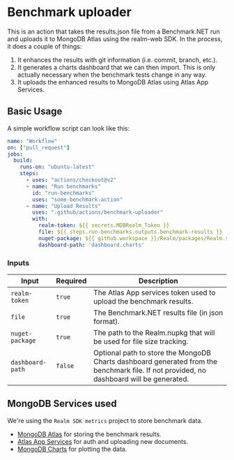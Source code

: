 # Benchmark uploader

This is an action that takes the results.json file from a Benchmark.NET run and uploads it to MongoDB Atlas using the realm-web SDK. In the process, it does a couple of things:

1. It enhances the results with git information (i.e. commit, branch, etc.).
2. It generates a charts dashboard that we can then import. This is only actually necessary when the benchmark tests change in any way.
3. It uploads the enhanced results to MongoDB Atlas using Atlas App Services.

## Basic Usage

A simple workflow script can look like this:

```yaml
name: "Workflow"
on: ["pull_request"]
jobs:
  build:
    runs-on: "ubuntu-latest"
    steps:
      - uses: "actions/checkout@v2"
      - name: "Run benchmarks"
        id: "run-benchmarks"
        uses: "some-benchmark-action"
      - name: "Upload Results"
        uses: ".github/actions/benchmark-uploader"
        with:
          realm-token: ${{ secrets.MDBRealm_Token }}
          file: ${{ steps.run-benchmarks.outputs.benchmark-results }}
          nuget-package: ${{ github.workspace }}/Realm/packages/Realm.${{ needs.build-packages.outputs.package_version }}.nupkg
          dashboard-path: 'dashboard.charts'
```

### Inputs

| Input | Required | Description |
|-|-|-|
| `realm-token` | `true` | The Atlas App services token used to upload the benchmark results. |
| `file` | `true` | The Benchmark.NET results file (in json format). |
| `nuget-package` | `true` |  The path to the Realm.nupkg that will be used for file size tracking. |
| `dashboard-path` | `false` | Optional path to store the MongoDB Charts dashboard generated from the benchmark file. If not provided, no dashboard will be generated. |

## MongoDB Services used

We're using the `Realm SDK metrics` project to store benchmark data.

* [MongoDB Atlas](https://cloud.mongodb.com/v2/5f2beb77dd663c59fa806486#clusters) for storing the benchmark results.
* [Atlas App Services](https://realm.mongodb.com/groups/5f2beb77dd663c59fa806486/apps/61153e38bc7c862b9c02c860/dashboard) for auth and uploading new documents.
* [MongoDB Charts](https://charts.mongodb.com/charts-realm-sdk-metrics-yxjvt/dashboards) for plotting the data.
